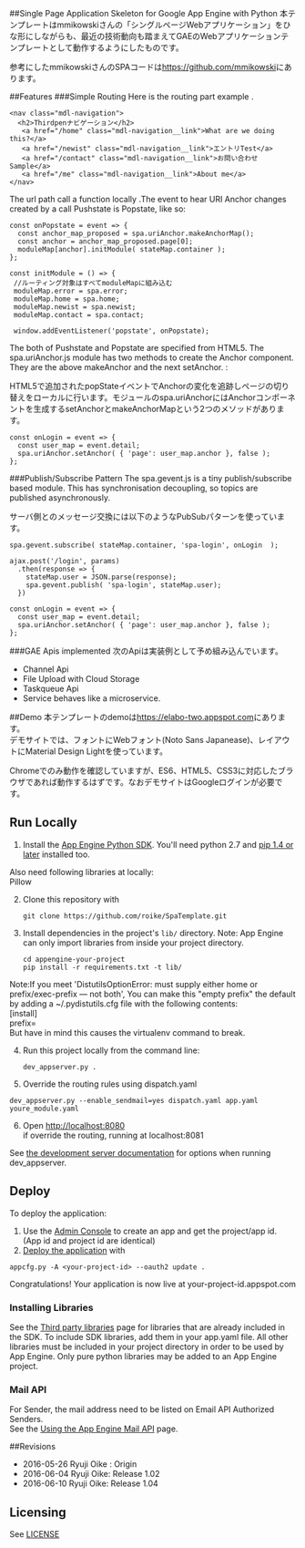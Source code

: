 ##Single Page Application Skeleton for Google App Engine with Python
本テンプレートはmmikowskiさんの「シングルページWebアプリケーション」をひな形にしながらも、最近の技術動向も踏まえてGAEのWebアプリケーションテンプレートとして動作するようにしたものです。

 参考にしたmmikowskiさんのSPAコードは<https://github.com/mmikowski>にあります。

##Features
###Simple Routing
Here is the routing part  example .

```
<nav class="mdl-navigation">
  <h2>Thirdpenナビゲーション</h2>
   <a href="/home" class="mdl-navigation__link">What are we doing this?</a>
   <a href="/newist" class="mdl-navigation__link">エントリTest</a>
   <a href="/contact" class="mdl-navigation__link">お問い合わせSample</a>
   <a href="/me" class="mdl-navigation__link">About me</a>
</nav>       
```
The url path call a function locally .The event to hear  URI Anchor changes  created by a call Pushstate  is Popstate, like so:

```
const onPopstate = event => {
  const anchor_map_proposed = spa.uriAnchor.makeAnchorMap();
  const anchor = anchor_map_proposed.page[0];
  moduleMap[anchor].initModule( stateMap.container );
};

const initModule = () => {
 //ルーティング対象はすべてmoduleMapに組み込む
 moduleMap.error = spa.error;
 moduleMap.home = spa.home;
 moduleMap.newist = spa.newist;
 moduleMap.contact = spa.contact;
        
 window.addEventListener('popstate', onPopstate);
```
The both of Pushstate and Popstate are specified from HTML5.  The spa.uriAnchor.js module  has two methods to create the Anchor component. They are  the above makeAnchor and the next setAnchor. :
  
  HTML5で追加されたpopStateイベントでAnchorの変化を追跡しページの切り替えをローカルに行います。モジュールのspa.uriAnchorにはAnchorコンポーネントを生成するsetAnchorとmakeAnchorMapという2つのメソッドがあります。  

```
const onLogin = event => {
  const user_map = event.detail;
  spa.uriAnchor.setAnchor( { 'page': user_map.anchor }, false );
};
```


###Publish/Subscribe Pattern
The spa.gevent.js is a tiny publish/subscribe based module. This has synchronisation decoupling, so topics are published asynchronously.  

サーバ側とのメッセージ交換には以下のようなPubSubパターンを使っています。

```
spa.gevent.subscribe( stateMap.container, 'spa-login', onLogin  );

ajax.post('/login', params)
  .then(response => {
    stateMap.user = JSON.parse(response);
    spa.gevent.publish( 'spa-login', stateMap.user);
  })

const onLogin = event => {
  const user_map = event.detail;
  spa.uriAnchor.setAnchor( { 'page': user_map.anchor }, false );
};
```

###GAE Apis implemented
次のApiは実装例として予め組み込んでいます。

* Channel Api
* File Upload with Cloud Storage
* Taskqueue Api
* Service behaves like a microservice. 

##Demo
本テンプレートのdemoは<https://elabo-two.appspot.com>にあります。  
デモサイトでは、フォントにWebフォント(Noto Sans Japanease)、レイアウトにMaterial Design Lightを使っています。  

Chromeでのみ動作を確認していますが、ES6、HTML5、CSS3に対応したブラウザであれば動作するはずです。なおデモサイトはGoogleログインが必要です。

## Run Locally
1. Install the [App Engine Python SDK](https://developers.google.com/appengine/downloads).
You'll need python 2.7 and [pip 1.4 or later](http://www.pip-installer.org/en/latest/installing.html) installed too.
  
  Also need following libraries at locally:   
Pillow

2. Clone this repository with

   ```
   git clone https://github.com/roike/SpaTemplate.git
   ```
3. Install dependencies in the project's `lib/` directory.
   Note: App Engine can only import libraries from inside your project directory.

   ```
   cd appengine-your-project
   pip install -r requirements.txt -t lib/
   ```
Note:If you meet 'DistutilsOptionError: must supply either home or prefix/exec-prefix — not both', 
You can make this "empty prefix" the default by adding a ~/.pydistutils.cfg file with the following contents:  
[install]  
prefix=  
But have in mind this causes the virtualenv command to break.

4. Run this project locally from the command line:

   ```
   dev_appserver.py .
   ```
5. Override the routing rules using dispatch.yaml  

 ```
dev_appserver.py --enable_sendmail=yes dispatch.yaml app.yaml youre_module.yaml
```
6. Open [http://localhost:8080](http://localhost:8080)  
if override the routing, running at localhost:8081

 
See [the development server documentation](https://developers.google.com/appengine/docs/python/tools/devserver)
for options when running dev_appserver.

## Deploy
To deploy the application:

1. Use the [Admin Console](https://appengine.google.com) to create an app and
   get the project/app id. (App id and project id are identical)
1. [Deploy the
   application](https://developers.google.com/appengine/docs/python/tools/uploadinganapp) with

```
appcfg.py -A <your-project-id> --oauth2 update .
```
Congratulations! Your application is now live at your-project-id.appspot.com

### Installing Libraries
See the [Third party
libraries](https://developers.google.com/appengine/docs/python/tools/libraries27)
page for libraries that are already included in the SDK.  To include SDK
libraries, add them in your app.yaml file. All other libraries must be included
in your project directory in order to be used by App Engine.  Only pure python
libraries may be added to an App Engine project.

### Mail API
For Sender, the mail address need to be listed on Email API Authorized Senders.  
See the [Using the App Engine Mail API](https://cloud.google.com/appengine/docs/python/mail/) page.  

##Revisions

* 2016-05-26 Ryuji Oike : Origin
* 2016-06-04 Ryuji Oike: Release 1.02
* 2016-06-10 Ryuji Oike: Release 1.04

## Licensing
See [LICENSE](LICENSE)




